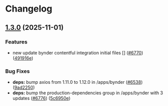 # Changelog

## [1.3.0](https://github.com/contentful/marketplace-partner-apps/compare/bynder-assets-v1.2.0...bynder-assets-v1.3.0) (2025-11-01)


### Features

* new update bynder contentful integration initial files [] ([#6770](https://github.com/contentful/marketplace-partner-apps/issues/6770)) ([491916e](https://github.com/contentful/marketplace-partner-apps/commit/491916ee9ad97978eead65ff90da423d82c50ace))


### Bug Fixes

* **deps:** bump axios from 1.11.0 to 1.12.0 in /apps/bynder ([#6538](https://github.com/contentful/marketplace-partner-apps/issues/6538)) ([9ad2250](https://github.com/contentful/marketplace-partner-apps/commit/9ad2250e49ac7b3912b8757fc153eb335f1cd9fe))
* **deps:** bump the production-dependencies group in /apps/bynder with 3 updates ([#6776](https://github.com/contentful/marketplace-partner-apps/issues/6776)) ([5c6950e](https://github.com/contentful/marketplace-partner-apps/commit/5c6950ea0ce6b71a6e7faf6f83886630adbc5aad))
